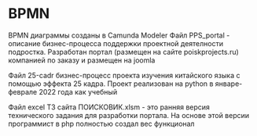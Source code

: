 # BPMN
BPMN диаграммы созданы в Camunda Modeler
Файл PPS_portal - описание бизнес-процесса поддержки проектной деятелности подростка. 
Разработан портал (размещен на сайте poiskprojects.ru) компанией по заказу и размещен на joomla

Файл 25-cadr бизнес-процесс проекта изучения китайского языка с помощью эффекта 25 кадра. Проект реализован на python в январе-феврале 2022 года как учебный

Файл excel ТЗ сайта ПОИСКОВИК.xlsm - это ранняя версия технического задания для разработки портала. На основе этой версии программист в php полностью создал вес функционал

